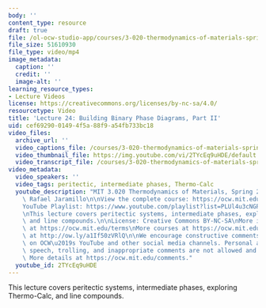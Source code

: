 ```yaml
---
body: ''
content_type: resource
draft: true
file: /ol-ocw-studio-app/courses/3-020-thermodynamics-of-materials-spring-2021/mit3_020s21_lecture_24_1080p_v2_360p_16_9.mp4
file_size: 51610930
file_type: video/mp4
image_metadata:
  caption: ''
  credit: ''
  image-alt: ''
learning_resource_types:
- Lecture Videos
license: https://creativecommons.org/licenses/by-nc-sa/4.0/
resourcetype: Video
title: 'Lecture 24: Building Binary Phase Diagrams, Part II'
uid: cef69290-0149-4f5a-88f9-a54fb733bc18
video_files:
  archive_url: ''
  video_captions_file: /courses/3-020-thermodynamics-of-materials-spring-2021/mit3_020s21_lecture_24_1080p_v2_captions.vtt
  video_thumbnail_file: https://img.youtube.com/vi/2TYcEq9uHDE/default.jpg
  video_transcript_file: /courses/3-020-thermodynamics-of-materials-spring-2021/18D31d-QOf8YrMoO49uaoK3QJv2Jq1M0G_transcript.pdf
video_metadata:
  video_speakers: ''
  video_tags: peritectic, intermediate phases, Thermo-Calc
  youtube_description: "MIT 3.020 Thermodynamics of Materials, Spring 2021\nInstructor:\
    \ Rafael Jaramillo\n\nView the complete course: https://ocw.mit.edu/courses/3-020-thermodynamics-of-materials-spring-2021/\n\
    YouTube Playlist: https://www.youtube.com/playlist?list=PLUl4u3cNGP61g-yRbJz4ghFPJLiok1HxX\n\
    \nThis lecture covers peritectic systems, intermediate phases, exploring Thermo-Calc,\
    \ and line compounds.\n\nLicense: Creative Commons BY-NC-SA\nMore information\
    \ at https://ocw.mit.edu/terms\nMore courses at https://ocw.mit.edu\nSupport OCW\
    \ at http://ow.ly/a1If50zVRlQ\n\nWe encourage constructive comments and discussion\
    \ on OCW\u2019s YouTube and other social media channels. Personal attacks, hate\
    \ speech, trolling, and inappropriate comments are not allowed and may be removed.\
    \ More details at https://ocw.mit.edu/comments."
  youtube_id: 2TYcEq9uHDE
---
```

This lecture covers peritectic systems, intermediate phases, exploring Thermo-Calc, and line compounds.